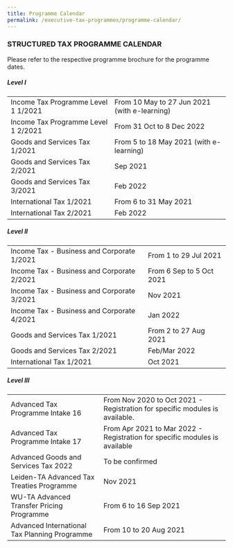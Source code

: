 ```yaml
---
title: Programme Calendar
permalink: /executive-tax-programmes/programme-calendar/
---
```

### **STRUCTURED TAX PROGRAMME CALENDAR**

Please refer to the respective programme brochure for the programme dates.

##### **Level I**

<table>
  <tr>
    <td>Income Tax Programme Level 1 1/2021</td>
    <td>From 10 May to 27 Jun 2021 (with e-learning)</td>
  </tr> 
  <tr>
    <td>Income Tax Programme Level 1 2/2021</td>
    <td>From 31 Oct to 8 Dec 2022</td>
  </tr> 
  <tr>
    <td>Goods and Services Tax 1/2021</td>
    <td>From 5 to 18 May 2021 (with e-learning)<br></td>
    </tr> 
  <tr>
    <td>Goods and Services Tax 2/2021</td>
    <td>Sep 2021</td>
  </tr>  
  <tr>
    <td>Goods and Services Tax 3/2021</td>
    <td>Feb 2022</td>
  </tr>  
  <tr>
   <td>International Tax 1/2021</td>
    <td>From 6 to 31 May 2021</td>
  </tr>  
  <tr>
    <td>International Tax 2/2021</td>
    <td>Feb 2022</td>
  </tr>  
</table>

 
##### **Level II**

<table>
  <tr>
      <td>Income Tax - Business and Corporate 1/2021</td>
      <td>From 1 to 29 Jul 2021</td> 
  </tr>  
  <tr>
      <td>Income Tax - Business and Corporate 2/2021</td>
      <td>From 6 Sep to 5 Oct 2021</td> 
  </tr>  
  <tr>
     <td>Income Tax - Business and Corporate 3/2021</td>
      <td>Nov 2021</td>
  </tr>  
  <tr>
  <td>Income Tax - Business and Corporate 4/2021</td>
      <td>Jan 2022</td> 
  </tr>  
  <tr>
				  <td>Goods and Services Tax 1/2021
		  </td>
      <td>From 2 to 27 Aug 2021</td>
  </tr>  
  <tr>
      <td>Goods and Services Tax 2/2021</td>
      <td>Feb/Mar 2022</td> 
  </tr>  
  <tr>
     <td>International Tax 1/2021</td>
      <td>Oct 2021</td>
   </tr>  
</table>

 
##### **Level III**

<table>
  <tr>
    <td>Advanced Tax Programme Intake 16</td>
    <td>From Nov 2020 to Oct 2021 - Registration for specific modules is available.</td>
  </tr>  
  <tr>
    <td>Advanced Tax Programme Intake 17</td>
    <td>From Apr 2021 to Mar 2022 - Registration for specific modules is available</td> 
  </tr>  
  <tr>
     <td>Advanced Goods and Services Tax 2022</td>
    <td>To be confirmed</td> 
  </tr>  
  <tr>
    <td>Leiden-TA Advanced Tax Treaties Programme </td>
    <td>Nov 2021 </td>
 </tr>  
  <tr>
   <td>WU-TA Advanced Transfer Pricing Programme</td>
    <td>From 6 to 16 Sep 2021 </td>
  </tr>  
  <tr>
   <td>Advanced International Tax Planning Programme</td>
    <td>From 10 to 20 Aug 2021 </td>
  </tr>  
</table>